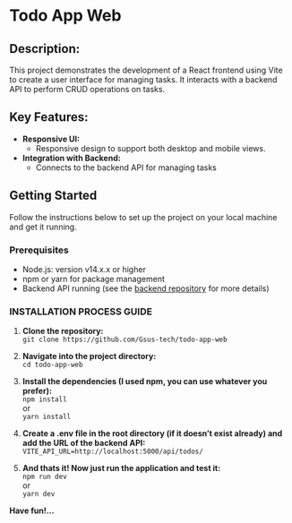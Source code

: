 # Todo App Web

## Description:
This project demonstrates the development of a React frontend using Vite to create a user interface for managing tasks. It interacts with a backend API to perform CRUD operations on tasks.

## Key Features:
- **Responsive UI:**  
    - Responsive design to support both desktop and mobile views.  
- **Integration with Backend:**  
    - Connects to the backend API for managing tasks

## Getting Started
Follow the instructions below to set up the project on your local machine and get it running.

### Prerequisites
- Node.js: version v14.x.x or higher
- npm or yarn for package management
- Backend API running (see the [backend repository](https://github.com/Gsus-tech/todo-app-backend) for more details)


### **INSTALLATION PROCESS GUIDE**

1.  **Clone the repository:**<br>
`git clone https://github.com/Gsus-tech/todo-app-web`

2. **Navigate into the project directory:**<br>
`cd todo-app-web`

3. **Install the dependencies (I used npm, you can use whatever you prefer):**<br>
`npm install` 
<br>or<br>
`yarn install` 

4. **Create a .env file in the root directory (if it doesn’t exist already) and add the URL of the backend API:**<br>
`VITE_API_URL=http://localhost:5000/api/todos/`

5. **And thats it! Now just run the application and test it:**<br>
`npm run dev` 
<br>or<br>
`yarn dev` 


**Have fun!...**